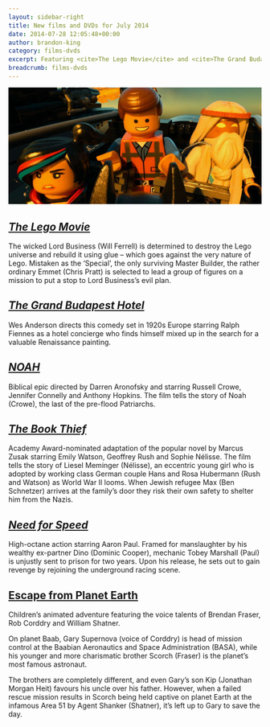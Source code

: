```yaml
---
layout: sidebar-right
title: New films and DVDs for July 2014
date: 2014-07-28 12:05:48+00:00
author: brandon-king
category: films-dvds
excerpt: Featuring <cite>The Lego Movie</cite> and <cite>The Grand Budapest Hotel</cite>.
breadcrumb: films-dvds
---
```

![The Lego movie](/images/featured/featured-the-lego-movie.jpg)

## [<cite>The Lego Movie</cite>](http://suffolk.spydus.co.uk/cgi-bin/spydus.exe/ENQ/OPAC/BIBENQ/43258080?QRY=CTIBIB%3C%20IRN(39260262)&QRYTEXT=The%20Grand%20Budapest%20Hotel%20%5Bvideorecording%5D)

The wicked Lord Business (Will Ferrell) is determined to destroy the Lego universe and rebuild it using glue – which goes against the very nature of Lego. Mistaken as the ‘Special’, the only surviving Master Builder, the rather ordinary Emmet (Chris Pratt) is selected to lead a group of figures on a mission to put a stop to Lord Business&#8217;s evil plan.

## [<cite>The Grand Budapest Hotel</cite>](http://suffolk.spydus.co.uk/cgi-bin/spydus.exe/ENQ/OPAC/BIBENQ/43275483?QRY=CTIBIB%3C%20IRN%2839260262%29&QRYTEXT=The%20Grand%20Budapest%20Hotel%20[videorecording])

Wes Anderson directs this comedy set in 1920s Europe starring Ralph Fiennes as a hotel concierge who finds himself mixed up in the search for a valuable Renaissance painting.

## [<cite>NOAH</cite>](http://suffolk.spydus.co.uk/cgi-bin/spydus.exe/ENQ/OPAC/BIBENQ/43277358?QRY=CTIBIB%3C%20IRN%285561236%29&QRYTEXT=Noah%20[videorecording])

Biblical epic directed by Darren Aronofsky and starring Russell Crowe, Jennifer Connelly and Anthony Hopkins. The film tells the story of Noah (Crowe), the last of the pre-flood Patriarchs.

## [<cite>The Book Thief</cite>](http://suffolk.spydus.co.uk/cgi-bin/spydus.exe/ENQ/OPAC/BIBENQ/43292074?QRY=CTIBIB%3C%20IRN%2839260261%29&QRYTEXT=The%20book%20thief%20[videorecording])

Academy Award-nominated adaptation of the popular novel by Marcus Zusak starring Emily Watson, Geoffrey Rush and Sophie Nélisse. The film tells the story of Liesel Meminger (Nélisse), an eccentric young girl who is adopted by working class German couple Hans and Rosa Hubermann (Rush and Watson) as World War II looms. When Jewish refugee Max (Ben Schnetzer) arrives at the family&#8217;s door they risk their own safety to shelter him from the Nazis.

## [<cite>Need for Speed</cite>](http://suffolk.spydus.co.uk/cgi-bin/spydus.exe/ENQ/OPAC/BIBENQ/43313626?QRY=CTIBIB%3C%20IRN%2840612558%29&QRYTEXT=Need%20for%20speed%20[videorecording])

High-octane action starring Aaron Paul. Framed for manslaughter by his wealthy ex-partner Dino (Dominic Cooper), mechanic Tobey Marshall (Paul) is unjustly sent to prison for two years. Upon his release, he sets out to gain revenge by rejoining the underground racing scene.

## [Escape from Planet Earth</cite>](http://suffolk.spydus.co.uk/cgi-bin/spydus.exe/ENQ/OPAC/BIBENQ/43315330?QRY=CTIBIB%3C%20IRN%2839945601%29&QRYTEXT=Escape%20from%20planet%20earth%20[videorecording])

Children&#8217;s animated adventure featuring the voice talents of Brendan Fraser, Rob Corddry and William Shatner.

On planet Baab, Gary Supernova (voice of Corddry) is head of mission control at the Baabian Aeronautics and Space Administration (BASA), while his younger and more charismatic brother Scorch (Fraser) is the planet&#8217;s most famous astronaut.

The brothers are completely different, and even Gary&#8217;s son Kip (Jonathan Morgan Heit) favours his uncle over his father. However, when a failed rescue mission results in Scorch being held captive on planet Earth at the infamous Area 51 by Agent Shanker (Shatner), it&#8217;s left up to Gary to save the day.
